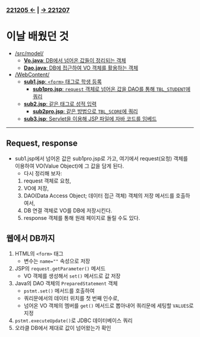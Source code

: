﻿### [221205 ←](/221205-230127_JSP/22-12/221205/) | [→ 221207](/221205-230127_JSP/22-12/221207/)

# 이날 배웠던 것

- [/src/model/](/221205-230127_JSP/22-12/221206/jspstudy56/HighScore/src/model/)
    - [**Vo.java**: DB에서 넘어온 값들이 정리되는 객체](/221205-230127_JSP/22-12/221206/jspstudy56/HighScore/src/model/Vo.java)
    - [**Dao.java**: DB에 접근하여 VO 객체를 활용하는 객체](/221205-230127_JSP/22-12/221206/jspstudy56/HighScore/src/model/Dao.java)
- [/WebContent/](/221205-230127_JSP/22-12/221206/jspstudy56/HighScore/WebContent/)
    - [**sub1.jsp**: `<form>` 태그로 학생 등록](/221205-230127_JSP/22-12/221206/jspstudy56/HighScore/WebContent/sub1.jsp)
        - [**sub1pro.jsp**: `request` 객체로 넘어온 값을 DAO를 통해 `TBL_STUDENT`에 쿼리](/221205-230127_JSP/22-12/221206/jspstudy56/HighScore/WebContent/sub1pro.jsp)
    - [**sub2.jsp**: 같은 태그로 성적 입력](/221205-230127_JSP/22-12/221206/jspstudy56/HighScore/WebContent/sub2.jsp)
        - [**sub2pro.jsp**: 같은 방법으로 `TBL_SCORE`에 쿼리](/221205-230127_JSP/22-12/221206/jspstudy56/HighScore/WebContent/sub2pro.jsp)
    - [**sub3.jsp**: Servlet을 이용해 JSP 파일에 자바 코드를 임베드](/221205-230127_JSP/22-12/221206/jspstudy56/HighScore/WebContent/sub3.jsp)

---

## Request, response

- sub1.jsp에서 넘어온 값은 sub1pro.jsp로 가고, 여기에서 request(요청) 객체를 이용하여 VO(Value Object)에 그 값을 담게 된다.
    - 다시 정리해 보자:
    1. request 객체로 요청,
    1. VO에 저장,
    1. DAO(Data Access Object; 데이터 접근 객체) 객체의 저장 메서드를 호출하여서,
    1. DB 연결 객체로 VO를 DB에 저장시킨다.
    1. response 객체를 통해 원래 페이지로 돌릴 수도 있다. 

## 웹에서 DB까지

1. HTML의 `<form>` 태그
    - 변수는 `name=""` 속성으로 저장
1. JSP의 `request.getParameter()` 메서드
    - VO 객체를 생성해서 `set()` 메서드로 값 저장
1. Java의 DAO 객체의 `PreparedStatement` 객체
    - `pstmt.set()` 메서드를 호출하여
    - 쿼리문에서의 데이터 위치를 첫 번째 인수로,
    - 넘어온 VO 객체의 멤버를 `get()` 메서드로 뽑아내어 쿼리문에 세팅할 `VALUES`로 지정
1. `pstmt.executeUpdate()`로 JDBC 데이터베이스 쿼리
1. 오라클 DB에서 제대로 값이 넘어왔는가 확인
